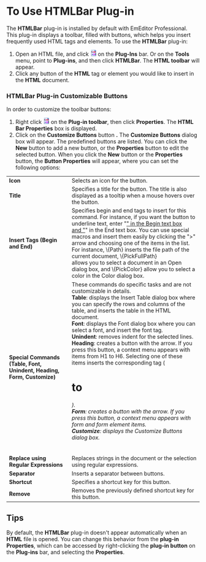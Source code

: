 # To Use HTMLBar Plug-in

The **HTMLBar** plug-in is installed by default with EmEditor Professional. This plug-in displays a toolbar, filled with buttons, which helps you insert frequently used HTML tags and elements. To use the **HTMLBar** plug-in:

1. Open an HTML file, and click ![](../../images/htmlbar.gif) on the **Plug-Ins** bar. Or on the **Tools** menu, point to **Plug-ins**, and then click **HTMLBar**. The
**HTML toolbar** will appear.
2. Click any button of the **HTML** tag or element you would like to insert in the **HTML** document.

### HTMLBar Plug-in Customizable Buttons

In order to customize the toolbar buttons:

1. Right click ![](../../images/htmlbar.gif) on the **Plug-in toolbar**, then click **Properties**. The **HTML Bar Properties** box is displayed.
2. Click on the **Customize Buttons** button **.**
The **Customize Buttons** dialog box will appear. The predefined buttons are listed. You can click the **New** button to add a new button, or the **Properties** button to edit the selected button.
When you click the **New** button or the **Properties** button, the **Button Properties** will appear, where you can set the following options:

|     |     |
| --- | --- |
| **Icon** | Selects an icon for the button. |
| **Title** | Specifies a title for the button. The title is also displayed as a tooltip when a mouse hovers over the button. |
| **Insert Tags (Begin and End)** | Specifies begin and end tags to insert for this command. For instance, if you want the button to underline text, enter "<u>" in the Begin text box <br> and "</u>" in the End text box. You can use special macros and insert them easily by clicking the ">" arrow and choosing one of the items in the list. For instance, \\{Path} inserts the file path of the current document, \\{PickFullPath} <br> allows you to select a document in an Open dialog box, and \\{PickColor} allow you to select a color in the Color dialog box. |
| **Special Commands (Table, Font, Unindent, Heading, Form, Customize)** | These commands do specific tasks and are not customizable in details.<br>**Table**: displays the Insert Table dialog box where you can specify the rows and columns of the table, and inserts the table in the HTML document.<br>**Font**: displays the Font dialog box where you can select a font, and insert the font tag.<br>**Unindent**: removes indent for the selected lines.<br>**Heading**: creates a button with the arrow. If you press this button, a context menu appears with items from H1 to H6. Selecting one of these items inserts the corresponding tag (<h1> to <h6>).<br>**Form**: creates a button with the arrow. If you press this button, a context menu appears with form and form element items.<br>**Customize**: displays the Customize Buttons dialog box. |
| **Replace using Regular Expressions** | Replaces strings in the document or the selection using regular expressions. |
| **Separator** | Inserts a separator between buttons. |
| **Shortcut** | Specifies a shortcut key for this button. |
| **Remove** | Removes the previously defined shortcut key for this button. |

## Tips

By default, the **HTMLBar** plug-in doesn't appear automatically when an **HTML** file is opened. You can change this behavior from the **plug-in Properties**, which can be accessed by right-clicking the **plug-in button** on the **Plug-ins** bar, and selecting the
**Properties**.

